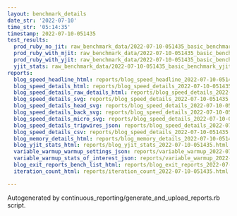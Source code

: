 ```yaml
---
layout: benchmark_details
date_str: '2022-07-10'
time_str: '05:14:35'
timestamp: 2022-07-10-051435
test_results:
  prod_ruby_no_jit: raw_benchmark_data/2022-07-10-051435_basic_benchmark_prod_ruby_no_jit.json
  prod_ruby_with_mjit: raw_benchmark_data/2022-07-10-051435_basic_benchmark_prod_ruby_with_mjit.json
  prod_ruby_with_yjit: raw_benchmark_data/2022-07-10-051435_basic_benchmark_prod_ruby_with_yjit.json
  yjit_stats: raw_benchmark_data/2022-07-10-051435_basic_benchmark_yjit_stats.json
reports:
  blog_speed_headline_html: reports/blog_speed_headline_2022-07-10-051435.html
  blog_speed_details_html: reports/blog_speed_details_2022-07-10-051435.html
  blog_speed_details_raw_details_html: reports/blog_speed_details_2022-07-10-051435.raw_details.html
  blog_speed_details_svg: reports/blog_speed_details_2022-07-10-051435.svg
  blog_speed_details_head_svg: reports/blog_speed_details_2022-07-10-051435.head.svg
  blog_speed_details_back_svg: reports/blog_speed_details_2022-07-10-051435.back.svg
  blog_speed_details_micro_svg: reports/blog_speed_details_2022-07-10-051435.micro.svg
  blog_speed_details_tripwires_json: reports/blog_speed_details_2022-07-10-051435.tripwires.json
  blog_speed_details_csv: reports/blog_speed_details_2022-07-10-051435.csv
  blog_memory_details_html: reports/blog_memory_details_2022-07-10-051435.html
  blog_yjit_stats_html: reports/blog_yjit_stats_2022-07-10-051435.html
  variable_warmup_warmup_settings_json: reports/variable_warmup_2022-07-10-051435.warmup_settings.json
  variable_warmup_stats_of_interest_json: reports/variable_warmup_2022-07-10-051435.stats_of_interest.json
  blog_exit_reports_bench_list_html: reports/blog_exit_reports_2022-07-10-051435.bench_list.html
  iteration_count_html: reports/iteration_count_2022-07-10-051435.html

---
```

Autogenerated by continuous_reporting/generate_and_upload_reports.rb script.
